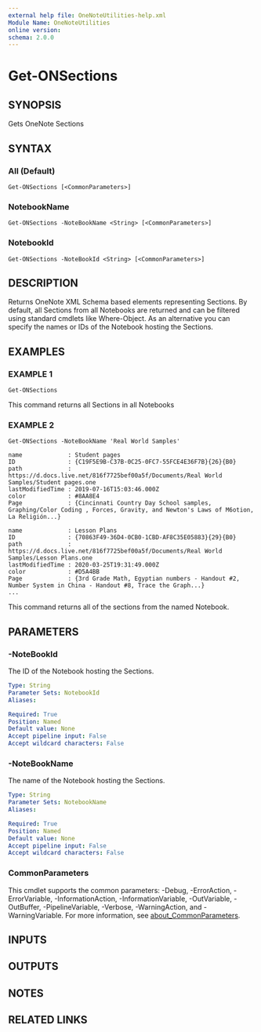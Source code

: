 ```yaml
---
external help file: OneNoteUtilities-help.xml
Module Name: OneNoteUtilities
online version:
schema: 2.0.0
---
```


# Get-ONSections

## SYNOPSIS
Gets OneNote Sections

## SYNTAX

### All (Default)
```
Get-ONSections [<CommonParameters>]
```

### NotebookName
```
Get-ONSections -NoteBookName <String> [<CommonParameters>]
```

### NotebookId
```
Get-ONSections -NoteBookId <String> [<CommonParameters>]
```

## DESCRIPTION
Returns OneNote XML Schema based elements representing Sections.
By default, all Sections from all Notebooks are returned and can be
filtered using standard cmdlets like Where-Object. As an
alternative you can specify the names or IDs of the Notebook hosting the Sections.

## EXAMPLES

### EXAMPLE 1
```
Get-ONSections
```

This command returns all Sections in all Notebooks

### EXAMPLE 2
```
Get-ONSections -NoteBookName 'Real World Samples'

name             : Student pages
ID               : {C19F5E9B-C37B-0C25-0FC7-55FCE4E36F7B}{26}{B0}
path             : https://d.docs.live.net/816f7725bef00a5f/Documents/Real World Samples/Student pages.one
lastModifiedTime : 2019-07-16T15:03:46.000Z
color            : #8AA8E4
Page             : {Cincinnati Country Day School samples, Graphing/Color Coding , Forces, Gravity, and Newton's Laws of M6otion, La Religión...}

name             : Lesson Plans
ID               : {70863F49-36D4-0CB0-1CBD-AF8C35E05883}{29}{B0}
path             : https://d.docs.live.net/816f7725bef00a5f/Documents/Real World Samples/Lesson Plans.one
lastModifiedTime : 2020-03-25T19:31:49.000Z
color            : #D5A4BB
Page             : {3rd Grade Math, Egyptian numbers - Handout #2, Number System in China - Handout #8, Trace the Graph...}
...
```

This command returns all of the sections from the named Notebook.

## PARAMETERS

### -NoteBookId
The ID of the Notebook hosting the Sections.

```yaml
Type: String
Parameter Sets: NotebookId
Aliases:

Required: True
Position: Named
Default value: None
Accept pipeline input: False
Accept wildcard characters: False
```

### -NoteBookName
The name of the Notebook hosting the Sections.

```yaml
Type: String
Parameter Sets: NotebookName
Aliases:

Required: True
Position: Named
Default value: None
Accept pipeline input: False
Accept wildcard characters: False
```

### CommonParameters
This cmdlet supports the common parameters: -Debug, -ErrorAction, -ErrorVariable, -InformationAction, -InformationVariable, -OutVariable, -OutBuffer, -PipelineVariable, -Verbose, -WarningAction, and -WarningVariable. For more information, see [about_CommonParameters](http://go.microsoft.com/fwlink/?LinkID=113216).

## INPUTS

## OUTPUTS

## NOTES

## RELATED LINKS

